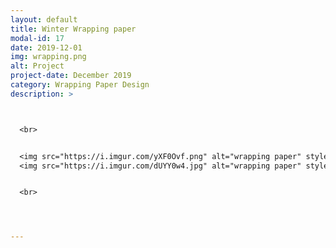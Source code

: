 ```yaml
---
layout: default
title: Winter Wrapping paper
modal-id: 17
date: 2019-12-01
img: wrapping.png
alt: Project
project-date: December 2019
category: Wrapping Paper Design
description: >



  <br>


  <img src="https://i.imgur.com/yXF0Ovf.png" alt="wrapping paper" style="width: 100%;"/>
  <img src="https://i.imgur.com/dUYY0w4.jpg" alt="wrapping paper" style="width: 100%;"/>


  <br>




---
```

